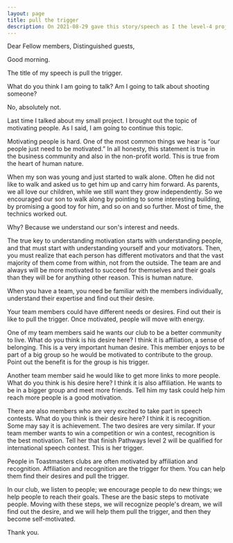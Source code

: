 ```yaml
---
layout: page
title: pull the trigger
description: On 2021-08-29 gave this story/speech as I the level-4 project-1 of my 2nd Pathways in Yulife club of Toastmaster.
---
```



Dear Fellow members,
Distinguished guests,

Good morning.

The title of my speech is pull the trigger.

What do you think I am going to talk? Am I going to talk about shooting someone?

No, absolutely not.

Last time I talked about my small project. I brought out the topic of motivating
people. As I said, I am going to continue this topic.

Motivating people is hard. One of the most common things we hear is “our people
just need to be motivated.” In all honesty, this statement is true in the business
community and also in the non-profit world. This is true from the heart of human
nature.

When my son was young and just started to walk alone. Often he did not like to
walk and asked us to get him up and carry him forward. As parents, we all love
our children, while we still want they grow independently. So we encouraged our
son to walk along by pointing to some interesting building, by promising a good
toy for him, and so on and so further. Most of time, the technics worked out.

Why? Because we understand our son's interest and needs.

The true key to understanding motivation starts with understanding people, and
that must start with understanding yourself and your motivators. Then, you must
realize that each person has different motivators and that the vast majority of
them come from within, not from the outside. The team are and always will be
more motivated to succeed for themselves and their goals than they will be for
anything other reason. This is human nature.

When you have a team, you need be familiar with the members individually,
understand their expertise and find out their desire.

Your team members could have different needs or desires. Find out their is like
to pull the trigger. Once motivated, people will move with energy.

One of my team members said he wants our club to be a better community to live.
What do you think is his desire here?
I think it is affiliation, a sense of belonging. This is a very important human
desire. This member enjoys to be part of a big group so he would be motivated to
contribute to the group. Point out the benefit is for the group is his trigger.

Another team member said he would like to get more links to more people.
What do you think is his desire here?
I think it is also affiliation. He wants to be in a bigger group and meet more
friends. Tell him my task could help him reach more people is a good motivation.

There are also members who are very excited to take part in speech contests.
What do you think is their desire here?
I think it is recognition. Some may say it is achievement. The two desires are
very similar. If your team member wants to win a competition or win a contest,
recognition is the best motivation. Tell her that finish Pathways level 2 will
be qualified for international speech contest. This is her trigger.

People in Toastmasters clubs are often motivated by affiliation and recognition.
Affiliation and recognition are the trigger for them. You can help them find
their desires and pull the trigger.

In our club, we listen to people; we encourage people to do new things; we help
people to reach their goals. These are the basic steps to motivate people. Moving
with these steps, we will recognize people's dream, we will find out the desire,
and we will help them pull the trigger, and then they become self-motivated.

Thank you.